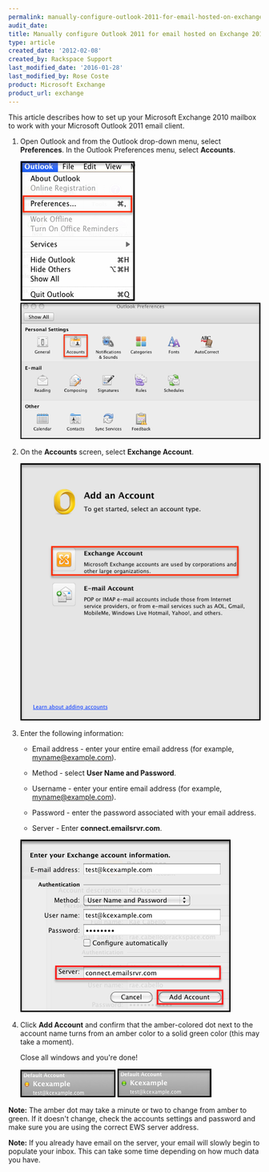 ```yaml
---
permalink: manually-configure-outlook-2011-for-email-hosted-on-exchange-2010/
audit_date:
title: Manually configure Outlook 2011 for email hosted on Exchange 2010
type: article
created_date: '2012-02-08'
created_by: Rackspace Support
last_modified_date: '2016-01-28'
last_modified_by: Rose Coste
product: Microsoft Exchange
product_url: exchange
---
```


This article describes how to set up your
Microsoft Exchange 2010 mailbox
to work with your
Microsoft Outlook 2011 email client.

1. Open Outlook and from the Outlook drop-down menu, select
   **Preferences**. In the Outlook Preferences menu, select **Accounts**.

   <img src="(E&A)Outlook2011IMAP.png" alt="" />
   <img src="(E&A)Outlook2011IMAP2.png" alt="" />

2. On the **Accounts** screen, select **Exchange Account**.

   <img src="(E&A)Outlook2011Exchange.png" alt="" />

3. Enter the following information:

   - Email address - enter your entire email address
     (for example, myname@example.com).

   - Method - select **User Name and Password**.

   - Username - enter your entire email address
     (for example, myname@example.com).

   - Password - enter the password associated with your email address.

   - Server - Enter **connect.emailsrvr.com**.

    <img src="Outlook2011WithExchange2010.png" alt="" />

4. Click **Add Account** and confirm that the amber-colored dot
   next to the account name turns from an amber color to a solid green color
   (this may take a moment).

   Close all windows and you're done!

   <img src="(E&A)Outlook2011Exchange4.png" alt="" />
   <img src="(E&A)Outlook2011Exchange3.png" alt="" />

**Note:** The amber dot may take a minute or two to change from amber to
green. If it doesn't change, check the accounts settings and password and make
sure you are using the correct EWS server address.

**Note:** If you already
have email on the server, your email will slowly begin to populate your
inbox. This can take some time depending on how much data you have.
